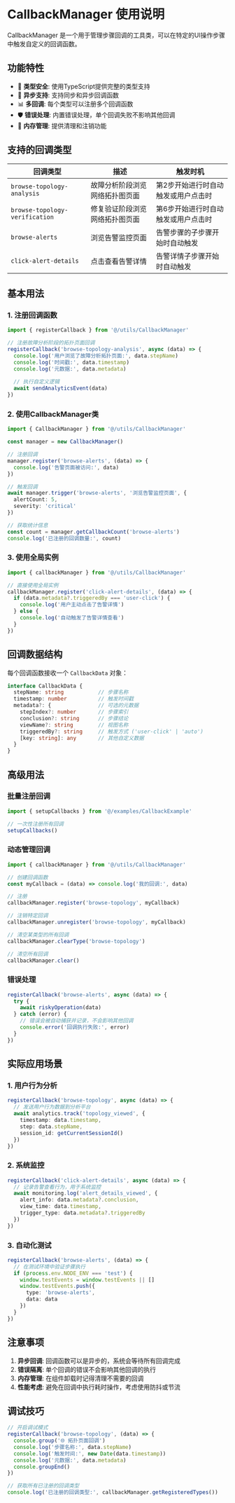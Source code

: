 # CallbackManager 使用说明

CallbackManager 是一个用于管理步骤回调的工具类，可以在特定的UI操作步骤中触发自定义的回调函数。

## 功能特性

- 🎯 **类型安全**: 使用TypeScript提供完整的类型支持
- 🔄 **异步支持**: 支持同步和异步回调函数
- 📊 **多回调**: 每个类型可以注册多个回调函数
- 🛡️ **错误处理**: 内置错误处理，单个回调失败不影响其他回调
- 🧹 **内存管理**: 提供清理和注销功能

## 支持的回调类型

| 回调类型 | 描述 | 触发时机 |
|---------|------|---------|
| `browse-topology-analysis` | 故障分析阶段浏览网络拓扑图页面 | 第2步开始进行时自动触发或用户点击时 |
| `browse-topology-verification` | 修复验证阶段浏览网络拓扑图页面 | 第6步开始进行时自动触发或用户点击时 |
| `browse-alerts` | 浏览告警监控页面 | 告警步骤的子步骤开始时自动触发 |
| `click-alert-details` | 点击查看告警详情 | 告警详情子步骤开始时自动触发 |

## 基本用法

### 1. 注册回调函数

```typescript
import { registerCallback } from '@/utils/CallbackManager'

// 注册故障分析阶段的拓扑页面回调
registerCallback('browse-topology-analysis', async (data) => {
  console.log('用户浏览了故障分析拓扑页面:', data.stepName)
  console.log('时间戳:', data.timestamp)
  console.log('元数据:', data.metadata)
  
  // 执行自定义逻辑
  await sendAnalyticsEvent(data)
})
```

### 2. 使用CallbackManager类

```typescript
import { CallbackManager } from '@/utils/CallbackManager'

const manager = new CallbackManager()

// 注册回调
manager.register('browse-alerts', (data) => {
  console.log('告警页面被访问:', data)
})

// 触发回调
await manager.trigger('browse-alerts', '浏览告警监控页面', {
  alertCount: 5,
  severity: 'critical'
})

// 获取统计信息
const count = manager.getCallbackCount('browse-alerts')
console.log('已注册的回调数量:', count)
```

### 3. 使用全局实例

```typescript
import { callbackManager } from '@/utils/CallbackManager'

// 直接使用全局实例
callbackManager.register('click-alert-details', (data) => {
  if (data.metadata?.triggeredBy === 'user-click') {
    console.log('用户主动点击了告警详情')
  } else {
    console.log('自动触发了告警详情查看')
  }
})
```

## 回调数据结构

每个回调函数接收一个 `CallbackData` 对象：

```typescript
interface CallbackData {
  stepName: string           // 步骤名称
  timestamp: number          // 触发时间戳
  metadata?: {               // 可选的元数据
    stepIndex?: number       // 步骤索引
    conclusion?: string      // 步骤结论
    viewName?: string        // 视图名称
    triggeredBy?: string     // 触发方式 ('user-click' | 'auto')
    [key: string]: any       // 其他自定义数据
  }
}
```

## 高级用法

### 批量注册回调

```typescript
import { setupCallbacks } from '@/examples/CallbackExample'

// 一次性注册所有回调
setupCallbacks()
```

### 动态管理回调

```typescript
import { callbackManager } from '@/utils/CallbackManager'

// 创建回调函数
const myCallback = (data) => console.log('我的回调:', data)

// 注册
callbackManager.register('browse-topology', myCallback)

// 注销特定回调
callbackManager.unregister('browse-topology', myCallback)

// 清空某类型的所有回调
callbackManager.clearType('browse-topology')

// 清空所有回调
callbackManager.clear()
```

### 错误处理

```typescript
registerCallback('browse-alerts', async (data) => {
  try {
    await riskyOperation(data)
  } catch (error) {
    // 错误会被自动捕获并记录，不会影响其他回调
    console.error('回调执行失败:', error)
  }
})
```

## 实际应用场景

### 1. 用户行为分析

```typescript
registerCallback('browse-topology', async (data) => {
  // 发送用户行为数据到分析平台
  await analytics.track('topology_viewed', {
    timestamp: data.timestamp,
    step: data.stepName,
    session_id: getCurrentSessionId()
  })
})
```

### 2. 系统监控

```typescript
registerCallback('click-alert-details', async (data) => {
  // 记录告警查看行为，用于系统监控
  await monitoring.log('alert_details_viewed', {
    alert_info: data.metadata?.conclusion,
    view_time: data.timestamp,
    trigger_type: data.metadata?.triggeredBy
  })
})
```

### 3. 自动化测试

```typescript
registerCallback('browse-alerts', (data) => {
  // 在测试环境中验证步骤执行
  if (process.env.NODE_ENV === 'test') {
    window.testEvents = window.testEvents || []
    window.testEvents.push({
      type: 'browse-alerts',
      data: data
    })
  }
})
```

## 注意事项

1. **异步回调**: 回调函数可以是异步的，系统会等待所有回调完成
2. **错误隔离**: 单个回调的错误不会影响其他回调的执行
3. **内存管理**: 在组件卸载时记得清理不需要的回调
4. **性能考虑**: 避免在回调中执行耗时操作，考虑使用防抖或节流

## 调试技巧

```typescript
// 开启调试模式
registerCallback('browse-topology', (data) => {
  console.group('🌐 拓扑页面回调')
  console.log('步骤名称:', data.stepName)
  console.log('触发时间:', new Date(data.timestamp))
  console.log('元数据:', data.metadata)
  console.groupEnd()
})

// 获取所有已注册的回调类型
console.log('已注册的回调类型:', callbackManager.getRegisteredTypes())
``` 